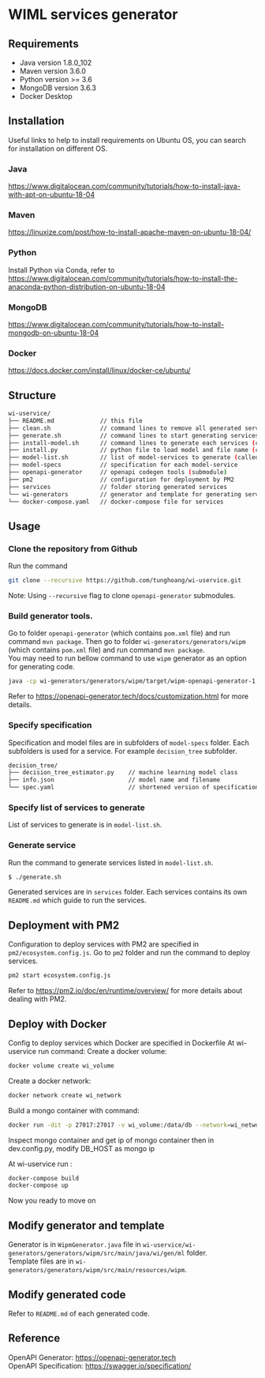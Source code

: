 # WIML services generator

## Requirements
* Java version 1.8.0_102
* Maven version 3.6.0
* Python version >= 3.6
* MongoDB version 3.6.3
* Docker Desktop

## Installation
Useful links to help to install requirements on Ubuntu OS, you can search for installation on different OS.
### Java
<https://www.digitalocean.com/community/tutorials/how-to-install-java-with-apt-on-ubuntu-18-04>
### Maven
<https://linuxize.com/post/how-to-install-apache-maven-on-ubuntu-18-04/>
### Python
Install Python via Conda, refer to <https://www.digitalocean.com/community/tutorials/how-to-install-the-anaconda-python-distribution-on-ubuntu-18-04>
### MongoDB
<https://www.digitalocean.com/community/tutorials/how-to-install-mongodb-on-ubuntu-18-04>

### Docker 
<https://docs.docker.com/install/linux/docker-ce/ubuntu/>

## Structure
```bash
wi-uservice/
├── README.md             // this file
├── clean.sh              // command lines to remove all generated services
├── generate.sh           // command lines to start generating services code (execute this file to generate services)
├── install-model.sh      // command lines to generate each services (called by generate.sh)
├── install.py            // python file to load model and file name (called by generate.sh)
├── model-list.sh         // list of model-services to generate (called by generate.sh)
├── model-specs           // specification for each model-service
├── openapi-generator     // openapi codegen tools (submodule)
├── pm2                   // configuration for deployment by PM2
├── services              // folder storing generated services
└── wi-generators         // generator and template for generating services.
└── docker-compose.yaml   // docker-compose file for services
```

## Usage
### Clone the repository from Github
Run the command
```bash
git clone --recursive https://github.com/tunghoang/wi-uservice.git
```
Note: Using `--recursive` flag to clone `openapi-generator` submodules.
### Build generator tools.
Go to folder `openapi-generator` (which contains `pom.xml` file) and run command `mvn package`. Then go to folder `wi-generators/generators/wipm` (which contains `pom.xml` file) and run command `mvn package`.  
You may need to run bellow command to use `wipm` generator as an option for generating code.
```bash
java -cp wi-generators/generators/wipm/target/wipm-openapi-generator-1.0.0.jar:openapi-generator/modules/openapi-generator-cli/target/openapi-generator-cli.jar org.openapitools.codegen.OpenAPIGenerator
```
Refer to <https://openapi-generator.tech/docs/customization.html> for more details.

### Specify specification
Specification and model files are in subfolders of `model-specs` folder. Each subfolders is used for a service. For example `decision_tree` subfolder.
```bash
decision_tree/
├── decision_tree_estimator.py    // machine learning model class
├── info.json                     // model name and filename
└── spec.yaml                     // shortened version of specification for service
```

### Specify list of services to generate
List of services to generate is in `model-list.sh`.

### Generate service
Run the command to generate services listed in `model-list.sh`.
```bash
$ ./generate.sh
```
Generated services are in `services` folder. Each services contains its own `README.md` which guide to run the services.

## Deployment with PM2
Configuration to deploy services with PM2 are specified in `pm2/ecosystem.config.js`.
Go to `pm2` folder and run the command to deploy services.
```bash
pm2 start ecosystem.config.js
```
Refer to <https://pm2.io/doc/en/runtime/overview/> for more details about dealing with PM2.

## Deploy with Docker
Config to deploy services which Docker are specified in Dockerfile
At wi-uservice run command:
Create a docker volume:
```bash
docker volume create wi_volume
```
Create a docker network:
```bash
docker network create wi_network
```
Build a mongo container with command:
```bash
docker run -dit -p 27017:27017 -v wi_volume:/data/db --network=wi_network --name wi_mongodb mongo:latest
```
Inspect mongo container and get ip of mongo container then in dev.config.py, modify DB_HOST as mongo ip

At wi-uservice run :
```bash
docker-compose build
docker-compose up
```
Now you ready to move on

## Modify generator and template
Generator is in `WipmGenerator.java` file in `wi-uservice/wi-generators/generators/wipm/src/main/java/wi/gen/ml` folder.  
Template files are in `wi-generators/generators/wipm/src/main/resources/wipm`.

## Modify generated code
Refer to `README.md` of each generated code.

## Reference
OpenAPI Generator: <https://openapi-generator.tech>  
OpenAPI Specification: <https://swagger.io/specification/>
